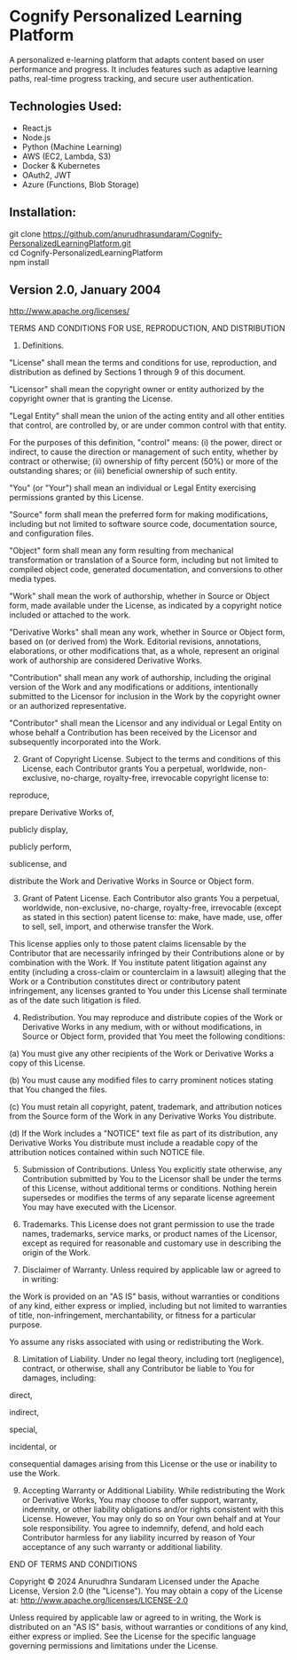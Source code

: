 # Cognify Personalized Learning Platform

A personalized e-learning platform that adapts content based on user performance and progress. It includes features such as adaptive learning paths, real-time progress tracking, and secure user authentication.

## Technologies Used:
- React.js
- Node.js
- Python (Machine Learning)
- AWS (EC2, Lambda, S3)
- Docker & Kubernetes
- OAuth2, JWT
- Azure (Functions, Blob Storage)

## Installation:
git clone https://github.com/anurudhrasundaram/Cognify-PersonalizedLearningPlatform.git  
cd Cognify-PersonalizedLearningPlatform  
npm install


## Version 2.0, January 2004
http://www.apache.org/licenses/

TERMS AND CONDITIONS FOR USE, REPRODUCTION, AND DISTRIBUTION

1. Definitions.

"License" shall mean the terms and conditions for use, reproduction, and distribution as defined by Sections 1 through 9 of this document.

"Licensor" shall mean the copyright owner or entity authorized by the copyright owner that is granting the License.

"Legal Entity" shall mean the union of the acting entity and all other entities that control, are controlled by, or are under common control with that entity.

For the purposes of this definition, "control" means:
(i) the power, direct or indirect, to cause the direction or management of such entity, whether by contract or otherwise;
(ii) ownership of fifty percent (50%) or more of the outstanding shares; or
(iii) beneficial ownership of such entity.

"You" (or "Your") shall mean an individual or Legal Entity exercising permissions granted by this License.

"Source" form shall mean the preferred form for making modifications, including but not limited to software source code, documentation source, and configuration files.

"Object" form shall mean any form resulting from mechanical transformation or translation of a Source form, including but not limited to compiled object code, generated documentation, and conversions to other media types.

"Work" shall mean the work of authorship, whether in Source or Object form, made available under the License, as indicated by a copyright notice included or attached to the work.

"Derivative Works" shall mean any work, whether in Source or Object form, based on (or derived from) the Work. Editorial revisions, annotations, elaborations, or other modifications that, as a whole, represent an original work of authorship are considered Derivative Works.

"Contribution" shall mean any work of authorship, including the original version of the Work and any modifications or additions, intentionally submitted to the Licensor for inclusion in the Work by the copyright owner or an authorized representative.

"Contributor" shall mean the Licensor and any individual or Legal Entity on whose behalf a Contribution has been received by the Licensor and subsequently incorporated into the Work.

2. Grant of Copyright License.
Subject to the terms and conditions of this License, each Contributor grants You a perpetual, worldwide, non-exclusive, no-charge, royalty-free, irrevocable copyright license to:

reproduce,

prepare Derivative Works of,

publicly display,

publicly perform,

sublicense, and

distribute the Work and Derivative Works in Source or Object form.

3. Grant of Patent License.
Each Contributor also grants You a perpetual, worldwide, non-exclusive, no-charge, royalty-free, irrevocable (except as stated in this section) patent license to:
make, have made, use, offer to sell, sell, import, and otherwise transfer the Work.

This license applies only to those patent claims licensable by the Contributor that are necessarily infringed by their Contributions alone or by combination with the Work.
If You institute patent litigation against any entity (including a cross-claim or counterclaim in a lawsuit) alleging that the Work or a Contribution constitutes direct or contributory patent infringement, any licenses granted to You under this License shall terminate as of the date such litigation is filed.

4. Redistribution.
You may reproduce and distribute copies of the Work or Derivative Works in any medium, with or without modifications, in Source or Object form, provided that You meet the following conditions:

(a) You must give any other recipients of the Work or Derivative Works a copy of this License.

(b) You must cause any modified files to carry prominent notices stating that You changed the files.

(c) You must retain all copyright, patent, trademark, and attribution notices from the Source form of the Work in any Derivative Works You distribute.

(d) If the Work includes a "NOTICE" text file as part of its distribution, any Derivative Works You distribute must include a readable copy of the attribution notices contained within such NOTICE file.

5. Submission of Contributions.
Unless You explicitly state otherwise, any Contribution submitted by You to the Licensor shall be under the terms of this License, without additional terms or conditions.
Nothing herein supersedes or modifies the terms of any separate license agreement You may have executed with the Licensor.

6. Trademarks.
This License does not grant permission to use the trade names, trademarks, service marks, or product names of the Licensor, except as required for reasonable and customary use in describing the origin of the Work.

7. Disclaimer of Warranty.
Unless required by applicable law or agreed to in writing:

the Work is provided on an "AS IS" basis, without warranties or conditions of any kind, either express or implied, including but not limited to warranties of title, non-infringement, merchantability, or fitness for a particular purpose.

Yo assume any risks associated with using or redistributing the Work.

8. Limitation of Liability.
Under no legal theory, including tort (negligence), contract, or otherwise, shall any Contributor be liable to You for damages, including:

direct,

indirect,

special,

incidental, or

consequential damages arising from this License or the use or inability to use the Work.

9. Accepting Warranty or Additional Liability.
While redistributing the Work or Derivative Works, You may choose to offer support, warranty, indemnity, or other liability obligations and/or rights consistent with this License.
However, You may only do so on Your own behalf and at Your sole responsibility. You agree to indemnify, defend, and hold each Contributor harmless for any liability incurred by reason of Your acceptance of any such warranty or additional liability.

END OF TERMS AND CONDITIONS

Copyright © 2024 Anurudhra Sundaram
Licensed under the Apache License, Version 2.0 (the "License").
You may obtain a copy of the License at:
http://www.apache.org/licenses/LICENSE-2.0

Unless required by applicable law or agreed to in writing, the Work is distributed on an "AS IS" basis, without warranties or conditions of any kind, either express or implied.
See the License for the specific language governing permissions and limitations under the License.



